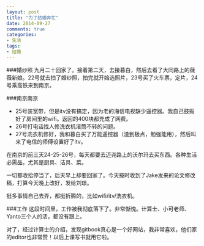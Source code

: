 ```yaml
---
layout: post
title: "为了结婚奔忙"
date: 2014-09-27
comments: true
categories: 
- 生活
tags:
- 结婚
---
```


###婚纱照
九月二十回家了。接着第二天，去接暮白，然后去看了大同路上的薇薇新娘。22号就去拍了婚纱照，拍完就开始选照片，23号买了火车票，定片，24号乘高铁来到南京。

###南京南京
- 25号装宽带，但是itv没有搞定，因为老的海信电视缺少遥控器。我自己鼓捣好了房间里的wifi。返回的400块都充成了网费。
- 26号打电话找人修洗衣机滚筒不转的问题。
- 27号洗衣机修好，我和暮白买了万能遥控器（渣到极点，勉强能用），然后叫来了电信的师傅设置好了itv。

在南京的前三天24-25-26号，每天都要去迈尧路上的沃尔玛去买东西。各种生活必需品，尤其是厨具、洁具、菜。

一切都收拾停当了，后天早上却要回家了。今天按时收到了Jake发来的论文修改稿，打算今天晚上改好，发给刘璟。

挺多事情自己去弄，都挺折腾的，比如wifi/itv/洗衣机。

###工作
这段时间里，工作被我彻底落下了。非常惭愧。计算士、小可老师、Yanto三个人的活，都没有跟上。

对了，经过计算士的介绍，发现gitbook真心是一个好网站，我非常喜欢，他们家的editor也非常赞！以后上课写书就用它啦。
